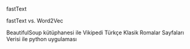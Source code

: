 fastText

fastText vs. Word2Vec

BeautifulSoup kütüphanesi ile Vikipedi Türkçe Klasik Romalar Sayfaları Verisi ile python uygulaması
